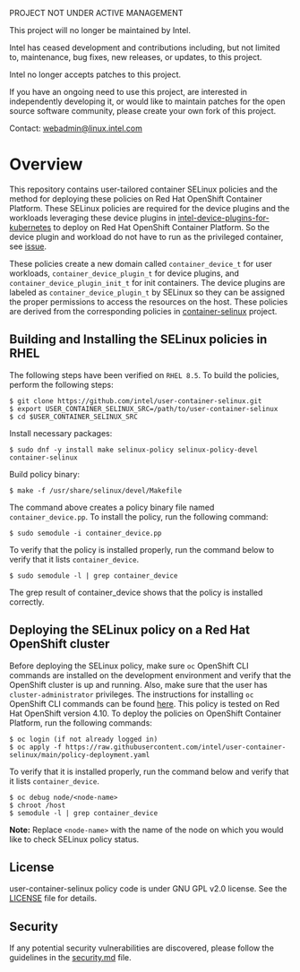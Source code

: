PROJECT NOT UNDER ACTIVE MANAGEMENT

This project will no longer be maintained by Intel.

Intel has ceased development and contributions including, but not limited to, maintenance, bug fixes, new releases, or updates, to this project.  

Intel no longer accepts patches to this project.

If you have an ongoing need to use this project, are interested in independently developing it, or would like to maintain patches for the open source software community, please create your own fork of this project.  

Contact: webadmin@linux.intel.com
# Overview
This repository contains user-tailored container SELinux policies and the method for deploying these policies on Red Hat OpenShift Container Platform. These SELinux policies are required for the device plugins and the workloads leveraging these device plugins in [intel-device-plugins-for-kubernetes](https://github.com/intel/intel-device-plugins-for-kubernetes) to deploy on Red Hat OpenShift Container Platform. So the device plugin and workload do not have to run as the privileged container, see [issue](https://github.com/intel/intel-device-plugins-for-kubernetes/issues/762).

These policies create a new domain called `container_device_t` for user workloads, `container_device_plugin_t` for device plugins, and `container_device_plugin_init_t` for init containers. The device plugins are labeled as `container_device_plugin_t` by SELinux so they can be assigned the proper permissions to access the resources on the host.
These policies are derived from the corresponding policies in [container-selinux](https://github.com/containers/container-selinux) project.

## Building and Installing the SELinux policies in RHEL

The following steps have been verified on `RHEL 8.5`. To build the policies, perform the following steps:
```
$ git clone https://github.com/intel/user-container-selinux.git
$ export USER_CONTAINER_SELINUX_SRC=/path/to/user-container-selinux
$ cd $USER_CONTAINER_SELINUX_SRC
```
Install necessary packages: 
```
$ sudo dnf -y install make selinux-policy selinux-policy-devel container-selinux
```
Build policy binary:
```
$ make -f /usr/share/selinux/devel/Makefile
```
The command above creates a policy binary file named `container_device.pp`. To install the policy, run the following command:
```
$ sudo semodule -i container_device.pp
```
To verify that the policy is installed properly, run the command below to verify that it lists `container_device`.
```
$ sudo semodule -l | grep container_device 
```
The grep result of container_device shows that the policy is installed correctly.

## Deploying the SELinux policy on a Red Hat OpenShift cluster

Before deploying the SELinux policy, make sure `oc` OpenShift CLI commands are installed on the development environment and verify that the OpenShift cluster is up and running. Also, make sure that the user has `cluster-administrator` privileges. The instructions for installing `oc` OpenShift CLI commands can be found [here](https://docs.openshift.com/container-platform/4.10/cli_reference/openshift_cli/getting-started-cli.html). This policy is tested on Red Hat OpenShift version 4.10. To deploy the policies on OpenShift Container Platform, run the following commands:
```
$ oc login (if not already logged in)
$ oc apply -f https://raw.githubusercontent.com/intel/user-container-selinux/main/policy-deployment.yaml
```
To verify that it is installed properly, run the command below and verify that it lists `container_device`.
```
$ oc debug node/<node-name>
$ chroot /host
$ semodule -l | grep container_device
```
**Note:** Replace `<node-name>` with the name of the node on which you would like to check SELinux policy status.

## License
user-container-selinux policy code is under GNU GPL v2.0 license. See the [LICENSE](/LICENSE) file for details.

## Security
If any potential security vulnerabilities are discovered, please follow the guidelines in the [security.md](/security.md) file.

